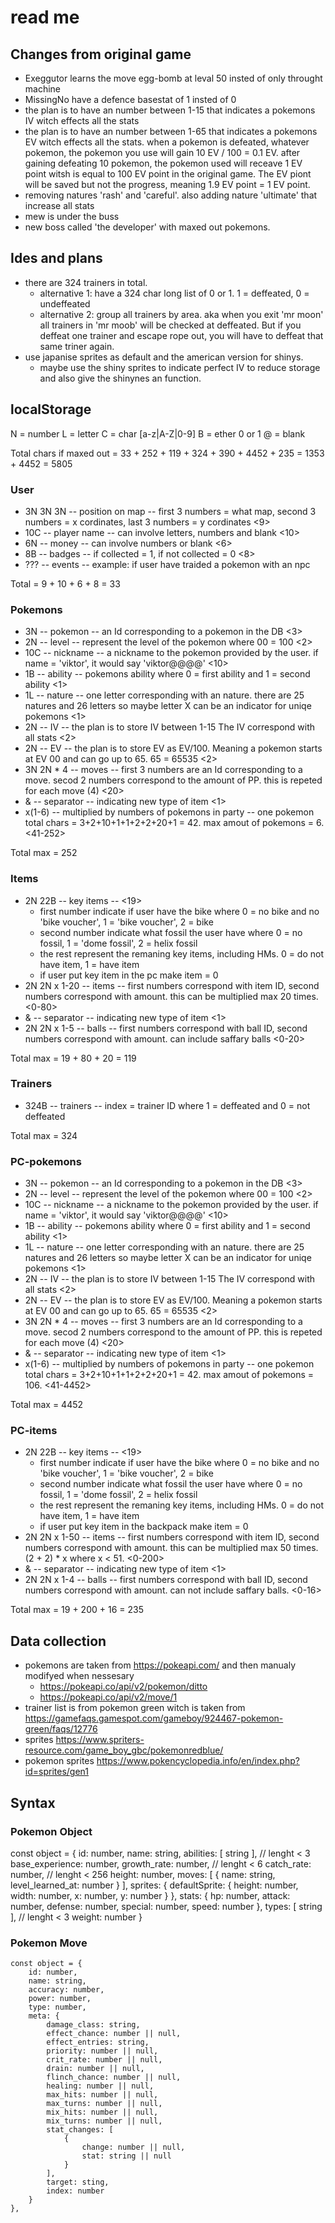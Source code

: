 # read me

## Changes from original game
* Exeggutor learns the move egg-bomb at leval 50 insted of only throught machine
* MissingNo have a defence basestat of 1 insted of 0
* the plan is to have an number between 1-15 that indicates a pokemons IV witch effects all the stats
* the plan is to have an number between 1-65 that indicates a pokemons EV witch effects all the stats. when a pokemon is defeated, whatever pokemon, the pokemon you use will gain 10 EV / 100 = 0.1 EV. after gaining defeating 10 pokemon, the pokemon used will receave 1 EV point witsh is equal to 100 EV point in the original game. The EV piont will be saved but not the progress, meaning 1.9 EV point = 1 EV point. 
* removing natures 'rash' and 'careful'. also adding nature 'ultimate' that increase all stats
* mew is under the buss
* new boss called 'the developer' with maxed out pokemons.

## Ides and plans 

* there are 324 trainers in total. 
    - alternative 1: have a 324 char long list of 0 or 1. 1 = deffeated, 0 = undeffeated
    - alternative 2: group all trainers by area. aka when you exit 'mr moon' all trainers in 'mr moob' will be checked at deffeated. But if you deffeat one trainer and escape rope out, you will have to deffeat that same triner again.
* use japanise sprites as default and the american version for shinys. 
    - maybe use the shiny sprites to indicate perfect IV to reduce storage and also give the shinynes an function. 

## localStorage

N = number
L = letter
C = char [a-z|A-Z|0-9]
B = ether 0 or 1
@ = blank

Total chars if maxed out = 33 + 252 + 119 + 324 + 390 + 4452 + 235 = 1353 + 4452 = 5805

### User
* 3N 3N 3N -- position on map -- first 3 numbers = what map, second 3 numbers = x cordinates, last 3 numbers = y cordinates <9>
* 10C -- player name -- can involve letters, numbers and blank <10>
* 6N -- money -- can involve numbers or blank <6>
* 8B -- badges -- if collected = 1, if not collected = 0 <8>
* ??? -- events -- example: if user have traided a pokemon with an npc

Total = 9 + 10 + 6 + 8 = 33

### Pokemons
* 3N -- pokemon -- an Id corresponding to a pokemon in the DB <3>
* 2N -- level -- represent the level of the pokemon where 00 = 100 <2>
* 10C -- nickname -- a nickname to the pokemon provided by the user. if name = 'viktor', it would say 'viktor@@@@' <10>
* 1B -- ability -- pokemons ability where 0 = first ability and 1 = second ability <1>
* 1L -- nature -- one letter corresponding with an nature. there are 25 natures and 26 letters so maybe letter X can be an indicator for uniqe pokemons <1>
* 2N -- IV -- the plan is to store IV between 1-15 The IV correspond with all stats <2>
* 2N -- EV -- the plan is to store EV as EV/100. Meaning a pokemon starts at EV 00 and can go up to 65. 65 = 65535 <2>
* 3N 2N * 4 -- moves -- first 3 numbers are an Id corresponding to a move. secod 2 numbers correspond to the amount of PP. this is repeted for each move (4) <20>
* & -- separator -- indicating new type of item <1>
* x(1-6) -- multiplied by numbers of pokemons in party -- one pokemon total chars = 3+2+10+1+1+2+2+20+1 = 42. max amout of pokemons = 6. <41-252>

Total max = 252

### Items
* 2N 22B -- key items -- <19>
  - first number indicate if user have the bike where 0 = no bike and no 'bike voucher', 1 = 'bike voucher', 2 = bike
  - second number indicate what fossil the user have where 0 = no fossil, 1 = 'dome fossil', 2 = helix fossil
  - the rest represent the remaning key items, including HMs. 0 = do not have item, 1 = have item
  - if user put key item in the pc make item = 0 
* 2N 2N x 1-20 -- items -- first numbers correspond with item ID, second numbers correspond with amount. this can be multiplied max 20 times. <0-80>
* & -- separator -- indicating new type of item <1>
* 2N 2N x 1-5 -- balls -- first numbers correspond with ball ID, second numbers correspond with amount. can include saffary balls <0-20>

Total max = 19 + 80 + 20 = 119

### Trainers
* 324B -- trainers -- index = trainer ID where 1 = deffeated and 0 = not deffeated

Total max = 324

### PC-pokemons
* 3N -- pokemon -- an Id corresponding to a pokemon in the DB <3>
* 2N -- level -- represent the level of the pokemon where 00 = 100 <2>
* 10C -- nickname -- a nickname to the pokemon provided by the user. if name = 'viktor', it would say 'viktor@@@@' <10>
* 1B -- ability -- pokemons ability where 0 = first ability and 1 = second ability <1>
* 1L -- nature -- one letter corresponding with an nature. there are 25 natures and 26 letters so maybe letter X can be an indicator for uniqe pokemons <1>
* 2N -- IV -- the plan is to store IV between 1-15 The IV correspond with all stats <2>
* 2N -- EV -- the plan is to store EV as EV/100. Meaning a pokemon starts at EV 00 and can go up to 65. 65 = 65535 <2>
* 3N 2N * 4 -- moves -- first 3 numbers are an Id corresponding to a move. secod 2 numbers correspond to the amount of PP. this is repeted for each move (4) <20>
* & -- separator -- indicating new type of item <1>
* x(1-6) -- multiplied by numbers of pokemons in party -- one pokemon total chars = 3+2+10+1+1+2+2+20+1 = 42. max amout of pokemons = 106. <41-4452>

Total max = 4452

### PC-items
* 2N 22B -- key items -- <19>
  - first number indicate if user have the bike where 0 = no bike and no 'bike voucher', 1 = 'bike voucher', 2 = bike
  - second number indicate what fossil the user have where 0 = no fossil, 1 = 'dome fossil', 2 = helix fossil
  - the rest represent the remaning key items, including HMs. 0 = do not have item, 1 = have item
  - if user put key item in the backpack make item = 0 
* 2N 2N x 1-50 -- items -- first numbers correspond with item ID, second numbers correspond with amount. this can be multiplied max 50 times. (2 + 2) * x where x < 51. <0-200> 
* & -- separator -- indicating new type of item <1>
* 2N 2N x 1-4 -- balls -- first numbers correspond with ball ID, second numbers correspond with amount. can not include saffary balls. <0-16>

Total max = 19 + 200 + 16 = 235


## Data collection
* pokemons are taken from https://pokeapi.com/ and then manualy modifyed when nessesary
    - https://pokeapi.co/api/v2/pokemon/ditto
    - https://pokeapi.co/api/v2/move/1
* trainer list is from pokemon green witch is taken from https://gamefaqs.gamespot.com/gameboy/924467-pokemon-green/faqs/12776 
* sprites https://www.spriters-resource.com/game_boy_gbc/pokemonredblue/
* pokemon sprites https://www.pokencyclopedia.info/en/index.php?id=sprites/gen1

## Syntax 

### Pokemon Object 

const object = {
    id: number,
    name: string,
    abilities: [
        string
    ], // lenght < 3
    base_experience: number,
    growth_rate: number, // lenght < 6
    catch_rate: number, // lenght < 256
    height: number,
    moves: [
        {
            name: string, 
            level_learned_at: number
        }
    ],
    sprites: {
        defaultSprite: {
            height: number,
            width: number,
            x: number,
            y: number
        }
    },
    stats: {
        hp: number,
        attack: number,
        defense: number,
        special: number,
        speed: number
    },
    types: [
        string
    ], // lenght < 3
    weight: number
}


### Pokemon Move

    const object = { 
        id: number, 
        name: string, 
        accuracy: number, 
        power: number, 
        type: number, 
        meta: { 
            damage_class: string, 
            effect_chance: number || null, 
            effect_entries: string, 
            priority: number || null, 
            crit_rate: number || null, 
            drain: number || null, 
            flinch_chance: number || null, 
            healing: number || null, 
            max_hits: number || null, 
            max_turns: number || null, 
            mix_hits: number || null, 
            mix_turns: number || null, 
            stat_changes: [
                { 
                    change: number || null, 
                    stat: string || null 
                }
            ],
            target: sting, 
            index: number
        } 
    },
